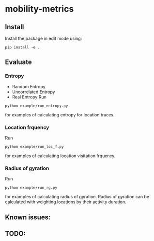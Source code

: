 # mobility-metrics

## Install

Install the package in edit mode using:
```
pip install -e .
```

## Evaluate

### Entropy
- Random Entropy
- Uncorrelated Entropy
- Real Entropy
Run 
```
python example/run_entropy.py
```
for examples of calculating entropy for location traces. 

### Location frquency
Run 
```
python example/run_loc_f.py
```
for examples of calculating location visitation frquency. 

### Radius of gyration
Run 
```
python example/run_rg.py
```
for examples of calculating radius of gyration. Radius of gyration can be calculated with weighting locations by their activity duration.

## Known issues:


## TODO:
